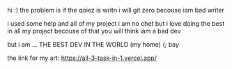 hi :)
the problem is if the qoiez is writn i will git zero becouse iam bad writer

i used some help and all of my project i am no chet but i love doing the best in all my project becouse of that you will think iam a bad dev

but i am ... THE BEST DEV IN THE WORLD (my home)
(; bay

the link for my art:
https://all-3-task-in-1.vercel.app/